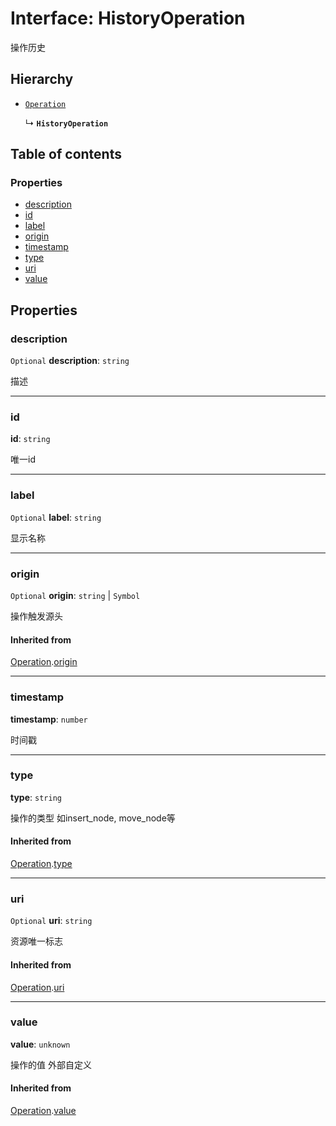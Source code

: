 # Interface: HistoryOperation

操作历史

## Hierarchy

* [`Operation`](/en/auto-docs/history/interfaces/Operation.md)

  ↳ **`HistoryOperation`**

## Table of contents

### Properties

* [description](/en/auto-docs/history/interfaces/HistoryOperation.md#description)
* [id](/en/auto-docs/history/interfaces/HistoryOperation.md#id)
* [label](/en/auto-docs/history/interfaces/HistoryOperation.md#label)
* [origin](/en/auto-docs/history/interfaces/HistoryOperation.md#origin)
* [timestamp](/en/auto-docs/history/interfaces/HistoryOperation.md#timestamp)
* [type](/en/auto-docs/history/interfaces/HistoryOperation.md#type)
* [uri](/en/auto-docs/history/interfaces/HistoryOperation.md#uri)
* [value](/en/auto-docs/history/interfaces/HistoryOperation.md#value)

## Properties

### description

`Optional` **description**: `string`

描述

***

### id

**id**: `string`

唯一id

***

### label

`Optional` **label**: `string`

显示名称

***

### origin

`Optional` **origin**: `string` | `Symbol`

操作触发源头

#### Inherited from

[Operation](/en/auto-docs/history/interfaces/Operation.md).[origin](/en/auto-docs/history/interfaces/Operation.md#origin)

***

### timestamp

**timestamp**: `number`

时间戳

***

### type

**type**: `string`

操作的类型 如insert\_node, move\_node等

#### Inherited from

[Operation](/en/auto-docs/history/interfaces/Operation.md).[type](/en/auto-docs/history/interfaces/Operation.md#type)

***

### uri

`Optional` **uri**: `string`

资源唯一标志

#### Inherited from

[Operation](/en/auto-docs/history/interfaces/Operation.md).[uri](/en/auto-docs/history/interfaces/Operation.md#uri)

***

### value

**value**: `unknown`

操作的值 外部自定义

#### Inherited from

[Operation](/en/auto-docs/history/interfaces/Operation.md).[value](/en/auto-docs/history/interfaces/Operation.md#value)
